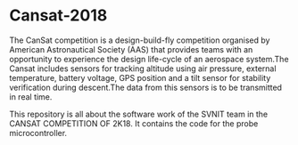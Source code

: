# Cansat-2018
The CanSat competition is a design-build-fly competition organised by American Astronautical Society (AAS) that provides teams with an opportunity to experience the design life-cycle of an aerospace system.The Cansat includes sensors for tracking altitude using air pressure, external temperature,
battery voltage, GPS position and a tilt sensor for stability verification during descent.The data from this sensors is to be transmitted in real time.

This repository is all about the software work of the SVNIT team in the CANSAT COMPETITION OF 2K18. It contains the code for the probe microcontroller.
